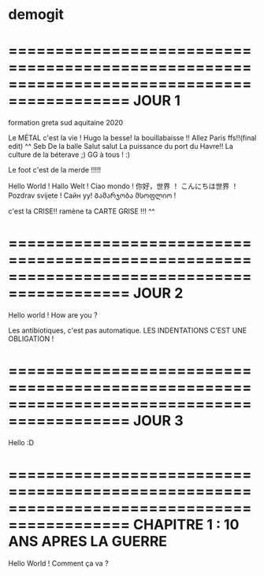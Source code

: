 # demogit
===========================================================================================
						JOUR 1
===========================================================================================

formation greta sud aquitaine 2020

Le MÉTAL c'est la vie ! Hugo
la besse! la bouillabaisse !! Allez Paris ffs!!(final edit) ^^ Seb
De la balle
Salut salut
La puissance du port du Havre!! La culture de la béterave ;) 
GG à tous ! :)

Le foot c'est de la merde !!!!!

Hello World !
Hallo Welt !
Ciao mondo !
你好，世界 ！
こんにちは世界 ！
Pozdrav svijete !
Сайн уу!
Გამარჯობა მსოფლიო !

c'est la CRISE!! ramène ta CARTE GRISE !!! ^^

===========================================================================================
						JOUR 2
===========================================================================================

Hello world !
How are you ?

Les antibiotiques, c'est pas automatique.
LES INDENTATIONS C'EST UNE OBLIGATION !

===========================================================================================
						JOUR 3
===========================================================================================

Hello :D

===========================================================================================
					      CHAPITRE 1 :
					10 ANS APRES LA GUERRE
===========================================================================================

Hello World !
Comment ça va ?
